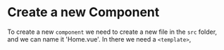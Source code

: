 # Create a new Component

To create a new `component` we need to create a new file in the `src` folder, and we can name it 'Home.vue'. In there we need a `<template>`, <script> and we might need <style>. 

```html
<template>
<p>Server Status: {{status}}</p>
</template> 

<script></script>

<style></style>
```

In the `script` we wanna export an `object`. And here we wanna have our `data` field which is a `function`, where we return the `object` where `status` is set to 'critical'. 

```html
<template>
<p>Server Status: {{status}}</p>
</template> 

<script>
 export default{
     data: function(){
      return {
          status: 'Critical'
      }   
     }
 }
</script>

<style></style>
```

And we wanna have `methods` where we also have an `object` defining our `methods`. And here we can use ES6. 

```html
<template>
<div>
<p>Server Status: {{status}}</p>
<hr>
<button @click='changeStatus'>Change Status</button>
</div>
</template> 

<script>
 export default{
     data: function(){
      return {
          status: 'Critical'
      }   
     },
     methods: {
         changeStatus ()[            //use ES6
             this.status = 'Normal';
         ]
     }
 }
</script>

<style></style>
```
Now we've created our `componenet` and wanna use it. We can either register it globally in the `main.js` file, by saying `Vue.component({})`, giving it a selector and then the `object`. For that we will need an import, let's name it 'Home'. 

```js
import Vue from 'vue'
import App from './App.vue'
import Home from './Home.vue'

Vue.component('app-server-status', Home);   //register globally

new Vue({
  el: '#app',
  render: h => h(App)
})
```
Now with this setup we can use `app-service-status` as a selector in our whole application, in `App.vue` root file.  